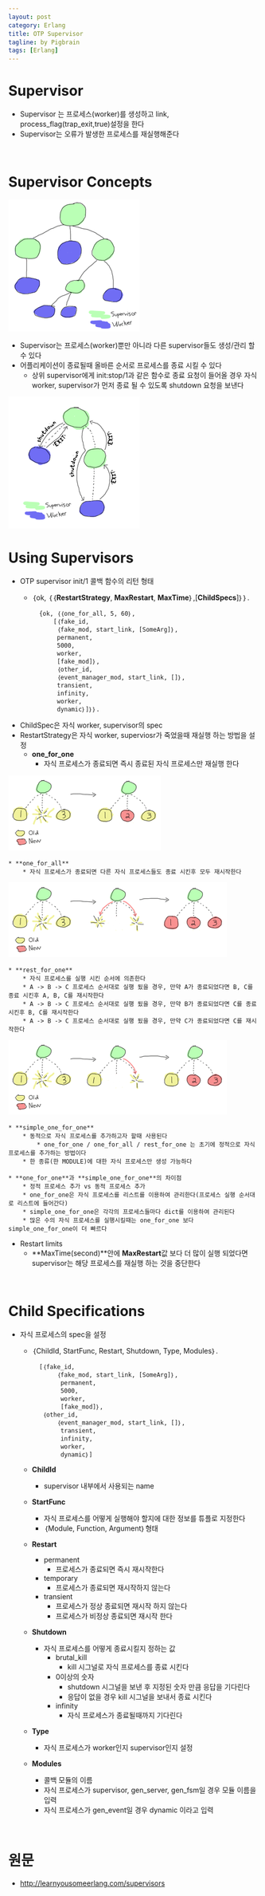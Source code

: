 ```yaml
---
layout: post
category: Erlang
title: OTP Supervisor  
tagline: by Pigbrain
tags: [Erlang]
---
```


<!--more-->

# Supervisor  
* Supervisor 는 프로세스(worker)를 생성하고 link, process_flag(trap_exit,true)설정을 한다  
* Supervisor는 오류가 발생한 프로세스를 재실행해준다  
  
<br>  
  
# Supervisor Concepts  
<img src="/assets/themes/Snail/img/Erlang/Supervisor/sup-tree.png" alt="">  
  
* Supervisor는 프로세스(worker)뿐만 아니라 다른 supervisor들도 생성/관리 할 수 있다  
* 어플리케이션이 종료될때 올바른 순서로 프로세스를 종료 시킬 수 있다  
	* 상위 supervisor에게 init:stop/1과 같은 함수로 종료 요청이 들어올 경우 자식 worker, supervisor가 먼저 종료 될 수 있도록 shutdown 요청을 보낸다  
  
<img src="/assets/themes/Snail/img/Erlang/Supervisor/sup-tree-shutdown.png" alt="">  
<br>  

# Using Supervisors  


* OTP supervisor init/1 콜백 함수의 리턴 형태  
	* ｛ok, ｛｛**RestartStrategy**, **MaxRestart**, **MaxTime**｝,[**ChildSpecs**]｝｝.
  
			{ok, ｛｛one_for_all, 5, 60｝,  
				[｛fake_id,  
				 ｛fake_mod, start_link, [SomeArg]｝,  
				 permanent,  
				 5000,  
				 worker,  
				 [fake_mod]｝,  
				 ｛other_id,  
				 ｛event_manager_mod, start_link, []｝,  
				 transient,  
				 infinity,  
				 worker,  
				 dynamic｝]｝｝.  

* ChildSpec은 자식 worker, supervisor의 spec
* RestartStrategy은 자식 worker, superviosr가 죽었을때 재실행 하는 방법을 설정  
	* **one_for_one**  
		* 자식 프로세스가 종료되면 즉시 종료된 자식 프로세스만 재실행 한다  
<img src="/assets/themes/Snail/img/Erlang/Supervisor/restart-one-for-one.png" alt="">  
<br>  

	* **one_for_all**  
		* 자식 프로세스가 종료되면 다른 자식 프로세스들도 종료 시킨후 모두 재시작한다  
<img src="/assets/themes/Snail/img/Erlang/Supervisor/restart-one-for-all.png" alt="">  
<br>  
 
	* **rest_for_one**  
		* 자식 프로세스를 실행 시킨 순서에 의존한다  
		* A -> B -> C 프로세스 순서대로 실행 됬을 경우, 만약 A가 종료되었다면 B, C를 종료 시킨후 A, B, C를 재시작한다  
		* A -> B -> C 프로세스 순서대로 실행 됬을 경우, 만약 B가 종료되었다면 C를 종료 시킨후 B, C를 재시작한다  
		* A -> B -> C 프로세스 순서대로 실행 됬을 경우, 만약 C가 종료되었다면 C를 재시작한다  
<img src="/assets/themes/Snail/img/Erlang/Supervisor/restart-rest-for-one.png" alt="">  
<br>  
 
	* **simple_one_for_one**  
		* 동적으로 자식 프로세스를 추가하고자 할때 사용된다  
			* one_for_one / one_for_all / rest_for_one 는 초기에 정적으로 자식 프로세스를 추가하는 방법이다  
		* 한 종류(한 MODULE)에 대한 자식 프로세스만 생성 가능하다  
  
	* **one_for_one**과 **simple_one_for_one**의 차이점  
		* 정적 프로세스 추가 vs 동적 프로세스 추가  
		* one_for_one은 자식 프로세스를 리스트를 이용하여 관리한다(프로세스 실행 순서대로 리스트에 들어간다)  
		* simple_one_for_one은 각각의 프로세스들마다 dict를 이용하여 관리된다  
		* 많은 수의 자식 프로세스를 실행시킬때는 one_for_one 보다 simple_one_for_one이 더 빠르다  

* Restart limits  
	* **MaxTime(second)**안에 **MaxRestart**값 보다  더 많이 실행 되었다면 supervisor는 해당 프로세스를 재실행 하는 것을 중단한다  
<br>  

# Child Specifications  
* 자식 프로세스의 spec을 설정  
	* ｛ChildId, StartFunc, Restart, Shutdown, Type, Modules｝.  
	
			
			[｛fake_id,  
			     ｛fake_mod, start_link, [SomeArg]｝,  
			      permanent,  
			      5000,  
			      worker,  
			      [fake_mod]｝,  
			 ｛other_id,  
			     ｛event_manager_mod, start_link, []｝,  
			      transient,  
			      infinity,  
			      worker,  
			      dynamic｝]

	* **ChildId**  
		* supervisor 내부에서 사용되는 name  
	* **StartFunc**  
		* 자식 프로세스를 어떻게 실행해야 할지에 대한 정보를 튜플로 지정한다  
		* ｛Module, Function, Argument｝형태  
	* **Restart**  
		* permanent  
			* 프로세스가 종료되면 즉시 재시작한다  
		* temporary  
			* 프로세스가 종료되면 재시작하지 않는다  
		* transient  
			* 프로세스가 정상 종료되면 재시작 하지 않는다  
			* 프로세스가 비정상 종료되면 재시작 한다  
	* **Shutdown**  
		* 자식 프로세스를 어떻게 종료시킬지 정하는 값  
			* brutal_kill  
				* kill 시그널로 자식 프로세스를 종료 시킨다  
			* 0이상의 숫자  
				* shutdown 시그널을 보낸 후 지정된 숫자 만큼 응답을 기다린다  
				* 응답이 없을 경우 kill 시그널을 보내서 종료 시킨다  				
			* infinity  
				* 자식 프로세스가 종료될때까지 기다린다  
	* **Type**  
		* 자식 프로세스가 worker인지 supervisor인지 설정  
	* **Modules**  
		* 콜백 모듈의 이름  
		* 자식 프로세스가 supervisor, gen_server, gen_fsm일 경우 모듈 이름을 입력  
		* 자식 프로세스가 gen_event일 경우 dynamic 이라고 입력  
<br>  

# 원문  
* http://learnyousomeerlang.com/supervisors  



